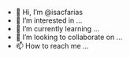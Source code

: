 - 👋 Hi, I’m @isacfarias
- 👀 I’m interested in ...
- 🌱 I’m currently learning ...
- 💞️ I’m looking to collaborate on ...
- 📫 How to reach me ...

<!---
isacfarias/isacfarias is a ✨ special ✨ repository because its `README.md` (this file) appears on your GitHub profile.
You can click the Preview link to take a look at your changes.
--->

